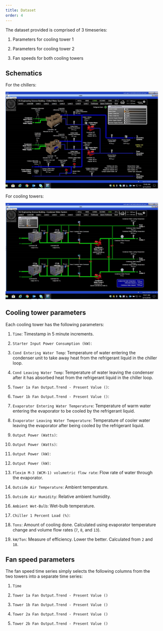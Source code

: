 ```yaml
---
title: Dataset
order: 4
---
```


The dataset provided is comprised of 3 timeseries:

1. Parameters for cooling tower 1

2. Parameters for cooling tower 2

3. Fan speeds for both cooling towers

## Schematics

For the chillers:

![Chillers](img/4-ChilledWaterSystem-chillers.jpg)

For cooling towers:

![Towers](img/4-ChilledWaterSystem-towers.jpg)

## Cooling tower parameters

Each cooling tower has the following parameters:

1. `Time`: Timestamp in 5 minute increments.

2. `Starter Input Power Consumption (kW)`: 

3. `Cond Entering Water Temp`: Temperature of water entering the condenser unit to take away heat from the refrigerant liquid in the chiller loop.

4. `Cond Leaving Water Temp`: Temperature of water leaving the condenser after it has absorbed heat from the refrigerant liquid in the chiller loop.

5. `Tower 1a Fan Output.Trend - Present Value ()`: 

6. `Tower 1b Fan Output.Trend - Present Value ()`: 

7. `Evaporator Entering Water Temperature`: Temperature of warm water entering the evaporator to be cooled by the refrigerant liquid.

8. `Evaporator Leaving Water Temperature`: Temperature of cooler water leaving the evaporator after being cooled by the refrigerant liquid.

9. `Output Power (Watts)`:

10. `Output Power (Watts)`:

11. `Output Power (kW)`:

12. `Output Power (kW)`:

13. `Flexim M-3 (WCM-1) volumetric flow rate`: Flow rate of water through the evaporator.

14. `Outside Air Temperature`: Ambient temperature.

15. `Outside Air Humidity`: Relative ambient humidity.

16. `Ambient Wet-Bulb`: Wet-bulb temperature.

17. `Chiller 1 Percent Load (%)`: 

18. `Tons`: Amount of cooling done. Calculated using evaporator temperature change and volume flow rates (`7`, `8`, and `13`).

19. `kW/Ton`: Measure of efficiency. Lower the better. Calculated from `2` and `18`.

## Fan speed parameters

The fan speed time series simply selects the following columns from the two towers into a separate time series:

1. `Time`

2. `Tower 1a Fan Output.Trend - Present Value ()`

3. `Tower 1b Fan Output.Trend - Present Value ()`

4. `Tower 2a Fan Output.Trend - Present Value ()`

5. `Tower 2b Fan Output.Trend - Present Value ()`
